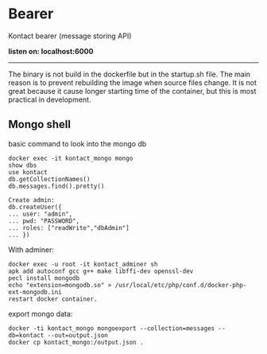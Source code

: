 # Bearer

Kontact bearer (message storing API)

**listen on: localhost:6000**

---
The binary is not build in the dockerfile but in the startup.sh file. The main reason is to prevent rebuilding the image
when source files change. It is not great because it cause longer starting time of the container, but this is most practical in development.

## Mongo shell


basic command to look into the mongo db
```
docker exec -it kontact_mongo mongo
show dbs
use kontact
db.getCollectionNames()
db.messages.find().pretty()

Create admin:
db.createUser({
... user: "admin",
... pwd: "PASSWORD",
... roles: ["readWrite","dbAdmin"]
... })
```

With adminer:
```
docker exec -u root -it kontact_adminer sh
apk add autoconf gcc g++ make libffi-dev openssl-dev
pecl install mongodb
echo "extension=mongodb.so" > /usr/local/etc/php/conf.d/docker-php-ext-mongodb.ini
restart docker container.
```

export mongo data:
```
docker -ti kontact_mongo mongoexport --collection=messages --db=kontact --out=output.json
docker cp kontact_mongo:/output.json .
```
